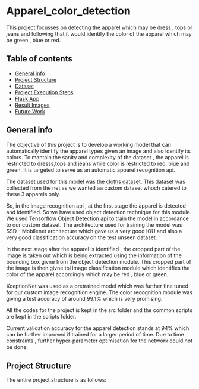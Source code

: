 # Apparel_color_detection
This project focusses on detecting the apparel which may be dress , tops or jeans and following that it would identify the color of the apparel which may be green , blue or red. 

## Table of contents
* [General info](#general-info)
* [Project Structure](#project_str)
* [Dataset](#data)
* [Project Execution Steps](#project)
* [Flask App](#flask)
* [Result Images](#images)
* [Future Work](#future)

<a name="general-info"></a>
## General info
The objective of this project is to develop a working model that can automatically identify the apparel types given an image and also identify its colors. To mantain the sanity and complexity of the dataset , the apparel is restricted to dresss,tops and jeans while color is restricted to red, blue and green. It is targeted to serve as an automatic apparel recognition api.


The dataset used for this model was the [cloths dataset](https://drive.google.com/open?id=1aj-umzIq9ujQTGnUae__MVgwjTWxviSP). This dataset was collected from the net as we wanted aa custom dataset whoch catered to these 3 apparels only.

So, in the image recognition api , at the first stage the apparel is detected and identified. So we have used object detection technique for this module. We used Tensorflow Object Detection api to train the model in accordance to our custom dataset. The architecture used for training the model was SSD - Mobilenet architecture which gave us a very good IOU and also a very good classification accuracy on the test unseen dataset.

In the next stage after the apparel is identified , the cropped part of the image is taken out which is being extracted using the information of the bounding box givne from the object detection module. This cropped part of the image is then givne toi image classification module which identifies the color of the apparel accordingly which may be red , blue or green.

XceptionNet was used as a pretrained model which was further fine tuned for our custom image recognition engine. The color recognition module was giving a test accuracy of around 99.1% which is very promising.

All the codes for the project is kept in the src folder and the common scripts are kept in the scripts folder.

Current validation accuracy for the apparel detection stands at 94% which can be further improved if trained for a larger period of time. Due to time constraints , further hyper-parameter optimisation for the network could not be done.


<a name="project_str"></a>
## Project Structure

The entire project structure is as follows:



